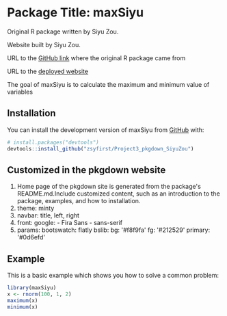 # Package Title: maxSiyu

Original R package written by Siyu Zou.

Website built by Siyu Zou.

URL to the [GitHub link](https://github.com/zsyfirst/Project3_pkgdown_SiyuZou.git) where the original R package came from

URL to the [deployed website](https://zsyfirst.github.io/Project3_pkgdown_SiyuZou/)

The goal of maxSiyu is to calculate the maximum and minimum value of variables

## Installation

You can install the development version of maxSiyu from [GitHub](https://github.com/) with:

``` r
# install.packages("devtools")
devtools::install_github("zsyfirst/Project3_pkgdown_SiyuZou")
```

## Customized in the pkgdown website
1. Home page of the pkgdown site is generated from the package's README.md.Include customized content, such as an introduction to the package, examples, and how to installation.
2. theme: minty
3. navbar: title, left, right
4. front: google:
        - Fira Sans
        - sans-serif
5. params:
    bootswatch: flatly
    bslib:
      bg: '#f8f9fa'
      fg: '#212529'
      primary: '#0d6efd'
      
      
## Example

This is a basic example which shows you how to solve a common problem:

``` r
library(maxSiyu)
x <- rnorm(100, 1, 2)
maximum(x)
minimum(x)
```
